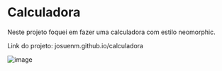# Calculadora

Neste projeto foquei em fazer uma calculadora com estilo neomorphic.

Link do projeto: josuenm.github.io/calculadora


![image](https://user-images.githubusercontent.com/83486074/161676316-c05cee61-713b-41d6-8882-fd03333e4060.png)

